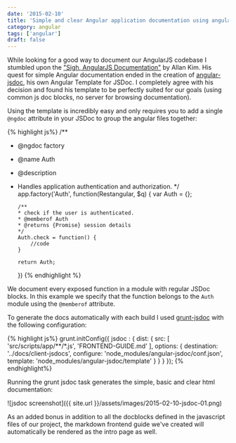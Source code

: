 ```yaml
---
date: '2015-02-10'
title: 'Simple and clear Angular application documentation using angular-jsdoc'
category: angular
tags: ['angular']
draft: false
---
```


While looking for a good way to document our AngularJS codebase I stumbled upon the ["Sigh, AngularJS Documentation"](http://allenhwkim.tumblr.com/post/92161523693/sigh-angularjs-documentation) by Allan Kim. His quest for simple Angular documentation ended in the creation of [angular-jsdoc](https://github.com/allenhwkim/angular-jsdoc), his own Angular Template for JSDoc. I completely agree with his decision and found his template to be perfectly suited for our goals (using common js doc blocks, no server for browsing documentation).

Using the template is incredibly easy and only requires you to add a single `@ngdoc` attribute in your JSDoc to group the angular files together:

{% highlight js%}
/\*\*

-   @ngdoc factory
-   @name Auth
-   @description
-   Handles application authentication and authorization.
    \*/
    app.factory('Auth', function(Restangular, $q) {
    var Auth = {};

        /**
        * check if the user is authenticated.
        * @memberof Auth
        * @returns {Promise} session details
        */
        Auth.check = function() {
            //code
        }

        return Auth;

    })
    {% endhighlight %}

We document every exposed function in a module with regular JSDoc blocks. In this example we specify that the function belongs to the `Auth` module using the `@memberof` attribute.

To generate the docs automatically with each build I used [grunt-jsdoc](https://github.com/krampstudio/grunt-jsdoc) with the following configuration:

{% highlight js%}
grunt.initConfig({
jsdoc : {
dist: {
src: [
'src/scripts/app/**/*.js',
'FRONTEND-GUIDE.md'
],
options: {
destination: '../docs/client-jsdocs',
configure: 'node_modules/angular-jsdoc/conf.json',
template: 'node_modules/angular-jsdoc/template'
}
}
}
});
{% endhighlight%}

Running the grunt jsdoc task generates the simple, basic and clear html documentation:

![jsdoc screenshot]({{ site.url }}/assets/images/2015-02-10-jsdoc-01.png)

As an added bonus in addition to all the docblocks defined in the javascript files of our project, the markdown frontend guide we've created will automatically be rendered as the intro page as well.
